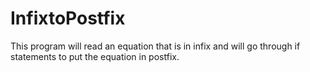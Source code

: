 # InfixtoPostfix
This program will read an equation that is in infix and will go through if statements to put the equation in postfix.